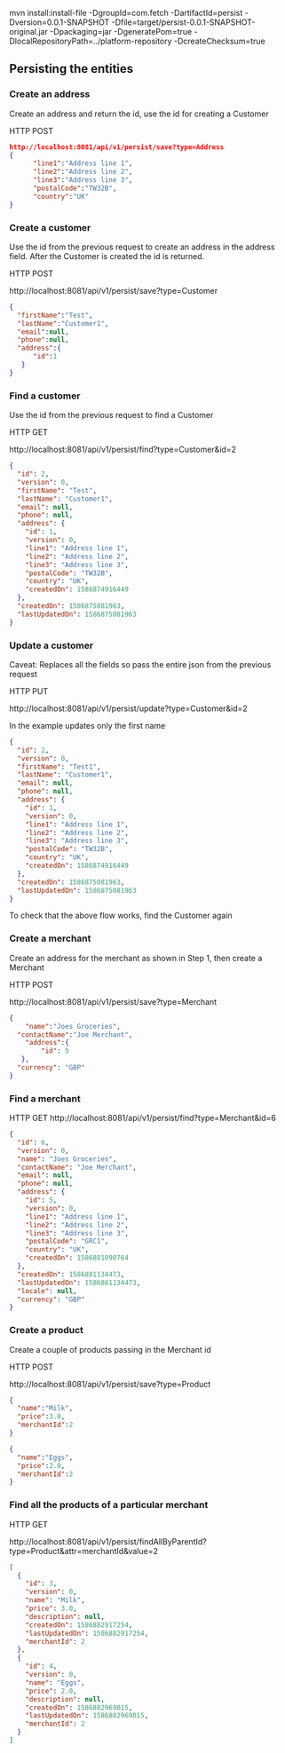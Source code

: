 mvn install:install-file -DgroupId=com.fetch -DartifactId=persist -Dversion=0.0.1-SNAPSHOT -Dfile=target/persist-0.0.1-SNAPSHOT-original.jar -Dpackaging=jar -DgeneratePom=true -DlocalRepositoryPath=../platform-repository  -DcreateChecksum=true

## Persisting the entities

### Create an address

Create an address and return the id, use the id for creating a Customer

HTTP POST

```json
http://localhost:8081/api/v1/persist/save?type=Address
{
      "line1":"Address line 1",
	  "line2":"Address line 2",
	  "line3":"Address line 3",
	  "postalCode":"TW32B",
	  "country":"UK"
}
```

### Create a customer

Use the id from the previous request to create an address in the address field.
After the Customer is created the id is returned.

HTTP POST

http://localhost:8081/api/v1/persist/save?type=Customer

```json
{ 
  "firstName":"Test",
  "lastName":"Customer1",
  "email":null,
  "phone":null,
  "address":{
      "id":1
   }
}
```

### Find a customer

Use the id from the previous request to find a Customer

HTTP GET

http://localhost:8081/api/v1/persist/find?type=Customer&id=2

```json
{
  "id": 2,
  "version": 0,
  "firstName": "Test",
  "lastName": "Customer1",
  "email": null,
  "phone": null,
  "address": {
    "id": 1,
    "version": 0,
    "line1": "Address line 1",
    "line2": "Address line 2",
    "line3": "Address line 3",
    "postalCode": "TW32B",
    "country": "UK",
    "createdOn": 1586874916449
  },
  "createdOn": 1586875081963,
  "lastUpdatedOn": 1586875081963
}
```

### Update a customer

Caveat: Replaces all the fields so pass the entire json from the previous request


HTTP PUT

http://localhost:8081/api/v1/persist/update?type=Customer&id=2

In the example updates only the first name

```json
{
  "id": 2,
  "version": 0,
  "firstName": "Test1",
  "lastName": "Customer1",
  "email": null,
  "phone": null,
  "address": {
    "id": 1,
    "version": 0,
    "line1": "Address line 1",
    "line2": "Address line 2",
    "line3": "Address line 3",
    "postalCode": "TW32B",
    "country": "UK",
    "createdOn": 1586874916449
  },
  "createdOn": 1586875081963,
  "lastUpdatedOn": 1586875081963
}
```

To check that the above flow works, find the Customer again

### Create a merchant

Create an address for the merchant as shown in Step 1, then create a Merchant

HTTP POST

http://localhost:8081/api/v1/persist/save?type=Merchant
```json
{
	"name":"Joes Groceries",
  "contactName":"Joe Merchant",
	"address":{
	    "id": 5
   },
  "currency": "GBP"
}
```
### Find a merchant

HTTP GET
http://localhost:8081/api/v1/persist/find?type=Merchant&id=6
```json
{
  "id": 6,
  "version": 0,
  "name": "Joes Groceries",
  "contactName": "Joe Merchant",
  "email": null,
  "phone": null,
  "address": {
    "id": 5,
    "version": 0,
    "line1": "Address line 1",
    "line2": "Address line 2",
    "line3": "Address line 3",
    "postalCode": "GRC1",
    "country": "UK",
    "createdOn": 1586881090764
  },
  "createdOn": 1586881134473,
  "lastUpdatedOn": 1586881134473,
  "locale": null,
  "currency": "GBP"
}
```

### Create a product

Create a couple of products passing in the Merchant id

HTTP POST

http://localhost:8081/api/v1/persist/save?type=Product
```json
{
  "name":"Milk",
  "price":3.0,
  "merchantId":2
}
```
```json
{
  "name":"Eggs",
  "price":2.0,
  "merchantId":2
}
```

### Find all the products of a particular merchant

HTTP GET

http://localhost:8081/api/v1/persist/findAllByParentId?type=Product&attr=merchantId&value=2

```json
[
  {
    "id": 3,
    "version": 0,
    "name": "Milk",
    "price": 3.0,
    "description": null,
    "createdOn": 1586882917254,
    "lastUpdatedOn": 1586882917254,
    "merchantId": 2
  },
  {
    "id": 4,
    "version": 0,
    "name": "Eggs",
    "price": 2.0,
    "description": null,
    "createdOn": 1586882969015,
    "lastUpdatedOn": 1586882969015,
    "merchantId": 2
  }
]

```





